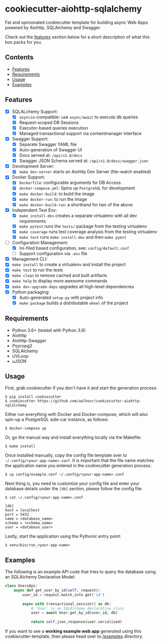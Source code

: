 # cookiecutter-aiohttp-sqlalchemy

Fat and opinionated cookiecutter template for building async Web Apps powered by Aiohttp, SQLAlchemy and Swagger.

Check out the [features](#features) section below for a short description of what this box packs for you.

## Contents
 
  * [Features](#features)
  * [Requirements](#requirements)
  * [Usage](#usage)
  * [Examples](#examples)
 
## Features

 - [x] SQLALchemy Support:
   - [x] `asyncio`-compatible: use `async/await` to execute db queries
   - [x] Request-scoped DB Sessions
   - [x] Executor-based queries execution
   - [x] Managed transactional support via contextmanager interface
 - [x] Swagger Support:
   - [x] Separate Swagger YAML file
   - [x] Auto-generation of Swagger UI
   - [x] Docs served at: `/api/v1.0/docs`
   - [x] Swagger JSON Schema served at: `/api/v1.0/docs/swagger.json`
 - [x] Development Server:
   - [x] `make dev-server` starts an Aiohttp Dev Server (file-watch enabled)
 - [x] Docker Support:
   - [x] `Dockerfile`: configurable arguments for DB Access
   - [x] `docker-compose.yml`: Spins up `PostgreSQL` for development
   - [x] `make docker-build`: to build the image
   - [x] `make docker-run`: to run the image
   - [x] `make docker-build-run`: a shorthand for two of the above
 - [x] Independent Test Env:
   - [x] `make install-dev` creates a separate virtualenv with all dev requirements
   - [x] `make pytest` runs the `tests/` package from the testing virtualenv
   - [x] `make coverage` runs test coverage analysis from the testing virtualenv
   - [x] `make test` runs `make install-dev` and then `make pyest`
 - [ ] Configuration Management:
   - [x] Ini-filed based configuration, see: `config/default.conf`
   - [ ] Support configuration via `.env` file
  - [x] Management CLI:
   - [x] `make install` to create a virtualenv and install the project
   - [x] `make test` to run the tests
   - [x] `make clean` to remove cached and built artifacts
   - [x] `make help` to display more awesome commands
   - [x] `make dev-upgrade-deps` upgrades all high-level dependencies
 - [x] Python packaging:
   - [x] Auto-generated `setup.py` with project info
   - [x] `make package` builds a distributable `wheel` of the project

## Requirements

 * Python 3.6+ (tested with Python 3.8)
 * Aiohttp
 * Aiohttp-Swagger
 * Psycopg2
 * SQLAlchemy
 * UVLoop
 * uJSON

## Usage

First, grab cookiecutter if you don't have it and start the generation process:
```
$ pip install cookiecutter
$ cookiecutter https://github.com/aalhour/cookiecutter-aiohttp-sqlalchemy
```

Either run everything with Docker and Docker-compose, which will also spin-up a PostgreSQL side-car instance, as follows:
```
$ docker-compose up
```

Or, go the manual way and install everything locally via the Makefile:
```
$ make install
```

Once installed manually, copy the config file template over to `~/.config/<your-app-name>.conf`. It is important that the file name matches the application name you entered in the cookiecutter generation process:
```
$ cp config/example.conf ~/.config/<your-app-name>.conf
```

Next thing is, you need to customize your config file and enter your database details under the `[db]` section, please follow the config file:
```
$ cat ~/.config/<your-app-name>.conf

[db]
host = localhost
port = 5432
name = <database_name>
schema = <schema_name>
user = <database_user>
```

Lastly, start the application using the Pythonic entry point:
```
$ venv/bin/run_<your-app-name>
```

## Examples

The following is an example API code that tries to query the database using an SQLAlchemy Declarative Model:

```python
class UsersApi:
    async def get_user_by_id(self, request):
        user_id = request.match_info.get('id')
        
        async with transactional_session() as db:
            # `User` is an SQLAlchemy declarative class
            user = await User.get_by_id(user_id, db)
            
            return self.json_response(user.serialized)
```

If you want to see a **working example web app** generated using this cookiecutter-template, then please head over to [/examples](https://github.com/aalhour/cookiecutter-aiohttp-sqlalchemy/tree/master/examples) directory.
